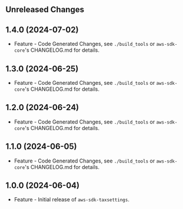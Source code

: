 Unreleased Changes
------------------

1.4.0 (2024-07-02)
------------------

* Feature - Code Generated Changes, see `./build_tools` or `aws-sdk-core`'s CHANGELOG.md for details.

1.3.0 (2024-06-25)
------------------

* Feature - Code Generated Changes, see `./build_tools` or `aws-sdk-core`'s CHANGELOG.md for details.

1.2.0 (2024-06-24)
------------------

* Feature - Code Generated Changes, see `./build_tools` or `aws-sdk-core`'s CHANGELOG.md for details.

1.1.0 (2024-06-05)
------------------

* Feature - Code Generated Changes, see `./build_tools` or `aws-sdk-core`'s CHANGELOG.md for details.

1.0.0 (2024-06-04)
------------------

* Feature - Initial release of `aws-sdk-taxsettings`.

